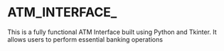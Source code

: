 # ATM_INTERFACE_
This is a fully functional ATM Interface built using Python and Tkinter. It allows users to perform essential banking operations

